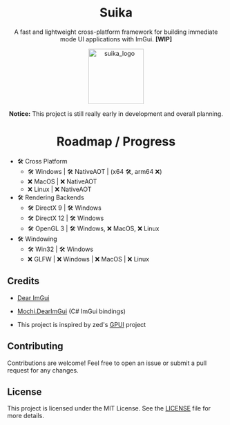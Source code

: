 <h1 align="center">Suika</h1>
<p align="center">A fast and lightweight cross-platform framework for building immediate mode UI applications with ImGui. <strong>[WIP]</strong></p>

<p align="center">
  <img alt="suika_logo" src="https://i.imgur.com/7fP35H5.png" width="128">
</p>

<p align="center">
    <strong>Notice:</strong> This project is still really early in development and overall planning.
</p>

<h1 align="center">Roadmap / Progress</h1>

- 🛠️ Cross Platform
    - 🛠️ Windows | 🛠️ NativeAOT | (x64 🛠️, arm64 ❌)
    - ❌ MacOS  | ❌ NativeAOT
    - ❌ Linux  | ❌ NativeAOT
- 🛠️ Rendering Backends
  - 🛠️ DirectX 9 | 🛠️ Windows
  - 🛠️ DirectX 12 | 🛠️ Windows
  - 🛠️ OpenGL 3 | 🛠️ Windows, ❌ MacOS, ❌ Linux
- 🛠️ Windowing
  - 🛠️ Win32 | 🛠️ Windows
  - ❌ GLFW | ❌ Windows | ❌ MacOS | ❌ Linux

## Credits
- [Dear ImGui](https://github.com/ocornut/imgui)
- [Mochi.DearImGui](https://github.com/MochiLibraries/Mochi.DearImGui) (C# ImGui bindings)

- This project is inspired by zed's [GPUI](https://github.com/zed-industries/zed/tree/main/crates/gpui) project

## Contributing
Contributions are welcome! Feel free to open an issue or submit a pull request for any changes.

## License
This project is licensed under the MIT License. See the [LICENSE](LICENSE) file for more details.